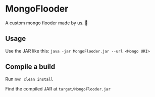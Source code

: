 # MongoFlooder
A custom mongo flooder made by us. 👀

## Usage
Use the JAR like this: `java -jar MongoFlooder.jar --url <Mongo URI>`

## Compile a build
Run `mvn clean install`

Find the compiled JAR at `target/MongoFlooder.jar`